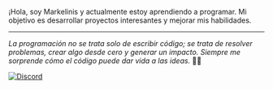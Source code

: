 
¡Hola, soy Markelinis y actualmente estoy aprendiendo a programar. Mi objetivo es desarrollar proyectos interesantes y mejorar mis habilidades.

---

*La programación no se trata solo de escribir código; se trata de resolver problemas, crear algo desde cero y generar un impacto. Siempre me sorprende cómo el código puede dar vida a las ideas.* 🧏🏻

<a href="https://discord.com/users/1273297713542463488" target="_blank"><img alt="Discord" src="https://img.shields.io/badge/Discord-7289DA?style=for-the-badge&logo=discord&logoColor=white">
